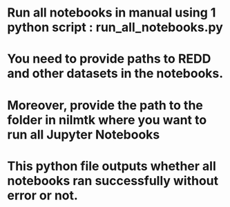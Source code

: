# Run all notebooks in manual using 1 python script : run_all_notebooks.py

# You need to provide paths to REDD and other datasets in the notebooks.
# Moreover, provide the path to the folder in nilmtk where you want to run all Jupyter Notebooks
# This python file outputs whether all notebooks ran successfully without error or not.


